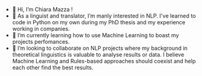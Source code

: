 - 👋 Hi, I’m Chiara Mazza !
- 👀 As a linguist and translator, I’m manly interested in NLP. I've learned to code in Python on my own during my PhD thesis and my experience working in companies. 
- 🌱 I’m currently learning how to use Machine Learning to boast my projects perfomances.
- 💞️ I’m looking to collaborate on NLP projects where my background in theoretical linguistics is valuable to analyse results or data. I believe Machine Learning and Rules-based approaches should coexist and help each other find the best results.

<!---
chrmzz/chrmzz is a ✨ special ✨ repository because its `README.md` (this file) appears on your GitHub profile.
You can click the Preview link to take a look at your changes.
--->
